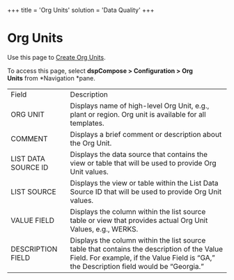+++
title = 'Org Units'
solution = 'Data Quality'
+++

# Org Units

<div class="use">

Use this page to [Create Org
Units](../Use_Cases/Set_up_Org_Units.htm#Create_Org_Units).

</div>

To access this page, select <span style="font-weight: bold;">dspCompose
\>
</span><span style="background: #ffffff;font-weight: bold;">Configuration
\> Org
Units</span> from *<span style="background: #ffffff;">Navigation</span> *pane.

|                     |                                                                                                                                                                                       |
| ------------------- | ------------------------------------------------------------------------------------------------------------------------------------------------------------------------------------- |
| Field               | Description                                                                                                                                                                           |
| ORG UNIT            | Displays name of high-level Org Unit, e.g., plant or region. Org unit is available for all templates.                                                                                 |
| COMMENT             | Displays a brief comment or description about the Org Unit.                                                                                                                           |
| LIST DATA SOURCE ID | Displays the data source that contains the view or table that will be used to provide Org Unit values.                                                                                |
| LIST SOURCE         | Displays the view or table within the List Data Source ID that will be used to provide Org Unit values.                                                                               |
| VALUE FIELD         | Displays the column within the list source table or view that provides actual Org Unit Values, e.g., WERKS.                                                                           |
| DESCRIPTION FIELD   | Displays the column within the list source table that contains the description of the Value Field. For example, if the Value Field is “GA,” the Description field would be “Georgia.” |

